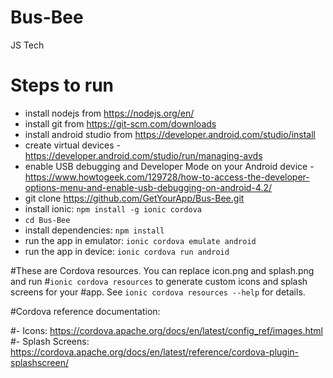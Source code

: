 # Bus-Bee
JS Tech


# Steps to run
 - install nodejs from https://nodejs.org/en/
 - install git from https://git-scm.com/downloads
 - install android studio from https://developer.android.com/studio/install
 - create virtual devices - https://developer.android.com/studio/run/managing-avds
 - enable USB debugging and Developer Mode on your Android device - https://www.howtogeek.com/129728/how-to-access-the-developer-options-menu-and-enable-usb-debugging-on-android-4.2/
 - git clone https://github.com/GetYourApp/Bus-Bee.git
 - install ionic: `npm install -g ionic cordova`
 - `cd Bus-Bee`
 - install dependencies: `npm install`
 - run the app in emulator: `ionic cordova emulate android`
 - run the app in device: `ionic cordova run android`


#These are Cordova resources. You can replace icon.png and splash.png and run
#`ionic cordova resources` to generate custom icons and splash screens for your
#app. See `ionic cordova resources --help` for details.

#Cordova reference documentation:

#- Icons: https://cordova.apache.org/docs/en/latest/config_ref/images.html
#- Splash Screens: https://cordova.apache.org/docs/en/latest/reference/cordova-plugin-splashscreen/
